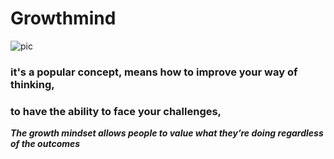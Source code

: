 # Growthmind 
![pic](https://encrypted-tbn0.gstatic.com/images?q=tbn:ANd9GcT8CmC3HYiP0lAAZ6IPuD4URi2tj-pJHFxm9A&usqp=CAU)
### it's a popular concept, means how to improve your way of thinking,
### to have the ability to face your challenges,
***The growth mindset allows people to value what they’re doing regardless of the outcomes***

